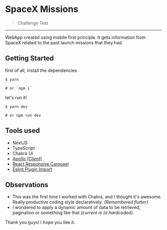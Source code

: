 # SpaceX Missions

> Challenge Test

---

WebApp created using mobile first principle. It gets information from SpaceX related to the past launch missions that they had.

## Getting Started

first of all, install the dependencies

```shell
$ yarn

# or `npm i`
```

let's run it!

```shell
$ yarn dev

# or npm run dev
```

## Tools used

- NextJS
- TypeScript
- Chakra UI
- [Apollo _(Client)_](https://www.apollographql.com/docs/react/)
- [React Responsive Carousel](https://github.com/leandrowd/react-responsive-carousel)
- [Eslint Plugin Import](https://www.npmjs.com/package/eslint-plugin-import)

## Observations

- This was the first time I worked with Chakra, and I thought it's awesome. Really productive coding style declaratively. _(Remembered flutter)_
- I wondered to apply a dynamic amount of data to be retrieved, pagination or something like that _(current is `10` hardcoded)_.

Thank you guys! I hope you like it.
